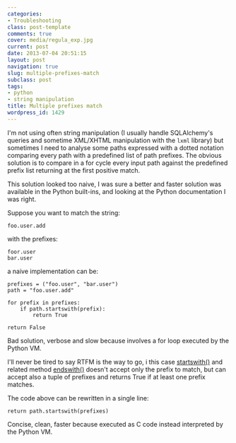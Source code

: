 ```yaml
---
categories:
- Troubleshooting
class: post-template
comments: true
cover: media/regula_exp.jpg
current: post
date: 2013-07-04 20:51:15
layout: post
navigation: true
slug: multiple-prefixes-match
subclass: post
tags:
- python
- string manipulation
title: Multiple prefixes match
wordpress_id: 1429
---
```


I'm not using often string manipulation (I usually handle SQLAlchemy's queries and sometime XML/XHTML manipulation with the `lxml` library) but sometimes I need to analyse some paths expressed with a dotted notation comparing every path with a predefined list of path prefixes. The obvious solution is to compare in a for cycle every input path against the predefined prefix list returning at the first positive match.

This solution looked too naive, I was sure a better and faster solution was available in the Python built-ins, and looking at the Python documentation I was right.

<!-- more -->

Suppose you want to match the string:

    foo.user.add

with the prefixes:

    foor.user
    bar.user

a naive implementation can be:

    prefixes = ("foo.user", "bar.user")
    path = "foo.user.add"

    for prefix in prefixes:
        if path.startswith(prefix):
            return True

    return False

Bad solution, verbose and slow because involves a for loop executed by the Python VM.

I'll never be tired to say RTFM is the way to go, i this case [startswith()](http://docs.python.org/2/library/stdtypes.html#str.startswith) and related method [endswith()](http://docs.python.org/2/library/stdtypes.html#str.endswith) doesn't accept only the prefix to match, but can accept also a tuple of prefixes and returns True if at least one prefix matches.

The code above can be rewritten in a single line:

    return path.startswith(prefixes)

Concise, clean, faster because executed as C code instead interpreted by the Python VM.
